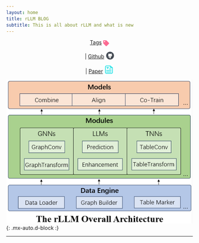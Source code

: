 ```yaml
---
layout: home
title: rLLM BLOG
subtitle: This is all about rLLM and what is new
---
```


<center>
<a href="{{ '/tags' | absolute_url }}">Tags</a> <img src="/assets/img/index/tag.png" alt="post" style="width: 16px; height: 16px; vertical-align: middle;">

| <a href="https://github.com/rllm-team/rllm"> Github</a> <img src="/assets/img/index/github.png" alt="post" style="width: 23px; height: 23px; vertical-align: sub;">

| <a href="https://arxiv.org/abs/2407.20157"> Paper</a> <img src="/assets/img/index/paper.png" alt="post" style="width: 25px; height: 25px; vertical-align: bottom;">
</center>

<!-- # rLLM is a easy-to-use Pytorch Lib for RTL Learning
**rLLM** (relationLLM) is an easy-to-use Pytorch library for Relational Table Learning (RTL) with LLMs, by performing two key functions:

1. Breaks down state-of-the-art GNNs, LLMs, and TNNs as standardized modules.

2. Facilitates novel model building in a "combine, align, and co-train" way using these modules. -->

![overview for rllm](/assets/img/index/rllmoverview.png){: .mx-auto.d-block :}

---